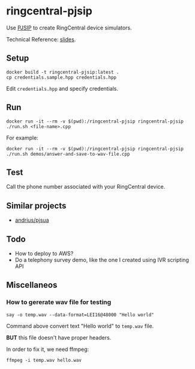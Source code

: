 # ringcentral-pjsip

Use [PJSIP](https://www.pjsip.org/) to create RingCentral device simulators.

Technical Reference: [slides](https://docs.google.com/presentation/d/15KvnbZVB_adSN6xjwlRHh-dsc3HWeVrAkxvBRSLVGPc/edit?usp=sharing).


## Setup

```
docker build -t ringcentral-pjsip:latest .
cp credentials.sample.hpp credentials.hpp
```

Edit `credentials.hpp` and specify credentials.


## Run

```
docker run -it --rm -v $(pwd):/ringcentral-pjsip ringcentral-pjsip ./run.sh <file-name>.cpp
```

For example:

```
docker run -it --rm -v $(pwd):/ringcentral-pjsip ringcentral-pjsip ./run.sh demos/answer-and-save-to-wav-file.cpp
```


## Test

Call the phone number associated with your RingCentral device.


## Similar projects

- [andrius/pjsua](https://github.com/andrius/pjsua)


## Todo

- How to deploy to AWS?
- Do a telephony survey demo, like the one I created using IVR scripting API


## Miscellaneos

### How to gererate wav file for testing

```
say -o temp.wav --data-format=LEI16@48000 "Hello world"
```

Command above convert text "Hello world" to `temp.wav` file.

**BUT** this file doesn't have proper headers.

In order to fix it, we need ffmpeg:

```
ffmpeg -i temp.wav hello.wav
```
